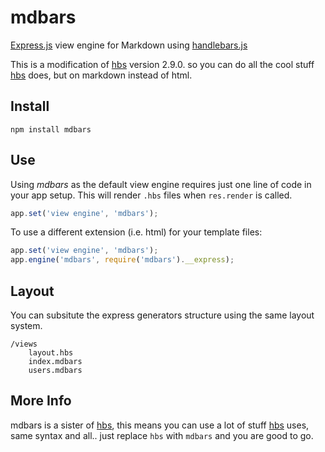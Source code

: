 # mdbars

[Express.js](http://github.com/visionmedia/express) view engine for Markdown using
[handlebars.js](http://github.com/wycats/handlebars.js)

This is a modification of [hbs](https://github.com/donpark/hbs) version 2.9.0.  so you can do all the cool stuff  [hbs](https://github.com/donpark/hbs) does, but on markdown instead of html.

## Install ##

```
npm install mdbars
```

## Use ##

Using *mdbars* as the default view engine requires just one line of code in your app setup. This will render `.hbs` files when `res.render` is called.

```javascript
app.set('view engine', 'mdbars');
```

To use a different extension (i.e. html) for your template files:

```javascript
app.set('view engine', 'mdbars');
app.engine('mdbars', require('mdbars').__express);
```

## Layout ##

You can subsitute the express generators structure using the same layout system.

    /views
        layout.hbs
        index.mdbars
        users.mdbars


## More Info ##

mdbars is a sister of [hbs](https://github.com/donpark/hbs), this means you can use a lot of stuff  [hbs](https://github.com/donpark/hbs) uses, same syntax and all.. just replace `hbs` with `mdbars` and you are good to go.